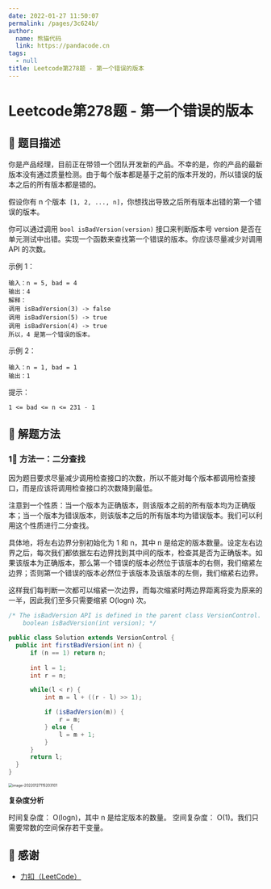 ```yaml
---
date: 2022-01-27 11:50:07
permalink: /pages/3c624b/
author: 
  name: 熊猫代码
  link: https://pandacode.cn
tags: 
  - null
title: Leetcode第278题 - 第一个错误的版本
---
```


# Leetcode第278题 - 第一个错误的版本

## 🌟 题目描述

你是产品经理，目前正在带领一个团队开发新的产品。不幸的是，你的产品的最新版本没有通过质量检测。由于每个版本都是基于之前的版本开发的，所以错误的版本之后的所有版本都是错的。

假设你有 n 个版本` [1, 2, ..., n]`，你想找出导致之后所有版本出错的第一个错误的版本。

你可以通过调用 `bool isBadVersion(version)` 接口来判断版本号 version 是否在单元测试中出错。实现一个函数来查找第一个错误的版本。你应该尽量减少对调用 API 的次数。


示例 1：

```
输入：n = 5, bad = 4
输出：4
解释：
调用 isBadVersion(3) -> false 
调用 isBadVersion(5) -> true 
调用 isBadVersion(4) -> true
所以，4 是第一个错误的版本。
```

示例 2：

```
输入：n = 1, bad = 1
输出：1
```


提示：

`1 <= bad <= n <= 231 - 1`

## 🐂 解题方法

### 1⃣️ 方法一：二分查找

因为题目要求尽量减少调用检查接口的次数，所以不能对每个版本都调用检查接口，而是应该将调用检查接口的次数降到最低。

注意到一个性质：当一个版本为正确版本，则该版本之前的所有版本均为正确版本；当一个版本为错误版本，则该版本之后的所有版本均为错误版本。我们可以利用这个性质进行二分查找。

具体地，将左右边界分别初始化为  1 和  n，其中  n 是给定的版本数量。设定左右边界之后，每次我们都依据左右边界找到其中间的版本，检查其是否为正确版本。如果该版本为正确版本，那么第一个错误的版本必然位于该版本的右侧，我们缩紧左边界；否则第一个错误的版本必然位于该版本及该版本的左侧，我们缩紧右边界。

这样我们每判断一次都可以缩紧一次边界，而每次缩紧时两边界距离将变为原来的一半，因此我们至多只需要缩紧  O(logn) 次。

<code-group>
  <code-block title="JAVA 二分查找" active>

  ```java
/* The isBadVersion API is defined in the parent class VersionControl.
      boolean isBadVersion(int version); */

public class Solution extends VersionControl {
    public int firstBadVersion(int n) {
        if (n == 1) return n;
        
        int l = 1; 
        int r = n;

        while(l < r) {
            int m = l + ((r - l) >> 1);

            if (isBadVersion(m)) {
                r = m;
            } else {
                l = m + 1;
            }
        }
        return l;
    }
}
  ```

</code-block>
</code-group>

<img src="https://file.pandacode.cn/blog/202201271524785.png" alt="image-20220127115203101" style="zoom:50%;" />

**复杂度分析**

时间复杂度： O(logn)，其中  n 是给定版本的数量。
空间复杂度： O(1)。我们只需要常数的空间保存若干变量。

## 🙏 感谢

- [力扣（LeetCode）](https://leetcode-cn.com/)

